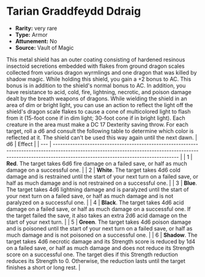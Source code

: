 
# Tarian Graddfeydd Ddraig

* **Rarity:** very rare
* **Type:** Armor
* **Attunement:** No
* **Source:** Vault of Magic


This metal shield has an outer coating consisting of hardened resinous insectoid secretions embedded with flakes from ground dragon scales collected from various dragon wyrmlings and one dragon that was killed by shadow magic. While holding this shield, you gain a +2 bonus to AC. This bonus is in addition to the shield's normal bonus to AC. In addition, you have resistance to acid, cold, fire, lightning, necrotic, and poison damage dealt by the breath weapons of dragons. While wielding the shield in an area of dim or bright light, you can use an action to reflect the light off the shield's dragon scale flakes to cause a cone of multicolored light to flash from it (15-foot cone if in dim light; 30-foot cone if in bright light). Each creature in the area must make a DC 17 Dexterity saving throw. For each target, roll a d6 and consult the following table to determine which color is reflected at it. The shield can't be used this way again until the next dawn. | d6 | Effect |
| --- | --------------------------------------------------------------------------------------------------------------------------------------------------------------------------------------------------------------- |
| 1 | **Red**. The target takes 6d6 fire damage on a failed save, or half as much damage on a successful one. |
| 2 | **White**. The target takes 4d6 cold damage and is restrained until the start of your next turn on a failed save, or half as much damage and is not restrained on a successful one. |
| 3 | **Blue**. The target takes 4d6 lightning damage and is paralyzed until the start of your next turn on a failed save, or half as much damage and is not paralyzed on a successful one. |
| 4 | **Black**. The target takes 4d6 acid damage on a failed save, or half as much damage on a successful one. If the target failed the save, it also takes an extra 2d6 acid damage on the start of your next turn. |
| 5 | **Green**. The target takes 4d6 poison damage and is poisoned until the start of your next turn on a failed save, or half as much damage and is not poisoned on a successful one. |
| 6 | **Shadow**. The target takes 4d6 necrotic damage and its Strength score is reduced by 1d4 on a failed save, or half as much damage and does not reduce its Strength score on a successful one. The target dies if this Strength reduction reduces its Strength to 0. Otherwise, the reduction lasts until the target finishes a short or long rest. |

